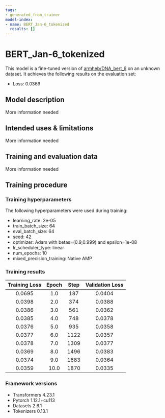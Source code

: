 ```yaml
---
tags:
- generated_from_trainer
model-index:
- name: BERT_Jan-6_tokenized
  results: []
---
```


<!-- This model card has been generated automatically according to the information the Trainer had access to. You
should probably proofread and complete it, then remove this comment. -->

# BERT_Jan-6_tokenized

This model is a fine-tuned version of [armheb/DNA_bert_6](https://huggingface.co/armheb/DNA_bert_6) on an unknown dataset.
It achieves the following results on the evaluation set:
- Loss: 0.0369

## Model description

More information needed

## Intended uses & limitations

More information needed

## Training and evaluation data

More information needed

## Training procedure

### Training hyperparameters

The following hyperparameters were used during training:
- learning_rate: 2e-05
- train_batch_size: 64
- eval_batch_size: 64
- seed: 42
- optimizer: Adam with betas=(0.9,0.999) and epsilon=1e-08
- lr_scheduler_type: linear
- num_epochs: 10
- mixed_precision_training: Native AMP

### Training results

| Training Loss | Epoch | Step | Validation Loss |
|:-------------:|:-----:|:----:|:---------------:|
| 0.0695        | 1.0   | 187  | 0.0404          |
| 0.0398        | 2.0   | 374  | 0.0388          |
| 0.0386        | 3.0   | 561  | 0.0362          |
| 0.0385        | 4.0   | 748  | 0.0378          |
| 0.0376        | 5.0   | 935  | 0.0358          |
| 0.0377        | 6.0   | 1122 | 0.0357          |
| 0.0378        | 7.0   | 1309 | 0.0377          |
| 0.0369        | 8.0   | 1496 | 0.0383          |
| 0.0374        | 9.0   | 1683 | 0.0364          |
| 0.0359        | 10.0  | 1870 | 0.0335          |


### Framework versions

- Transformers 4.23.1
- Pytorch 1.12.1+cu113
- Datasets 2.6.1
- Tokenizers 0.13.1
